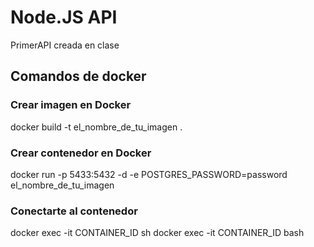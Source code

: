 # Node.JS API
PrimerAPI creada en clase
## Comandos de docker
### Crear imagen en Docker
docker build -t el_nombre_de_tu_imagen .
### Crear contenedor en Docker
docker run -p 5433:5432 -d -e POSTGRES_PASSWORD=password el_nombre_de_tu_imagen
### Conectarte al contenedor
docker exec -it CONTAINER_ID sh
docker exec -it CONTAINER_ID bash